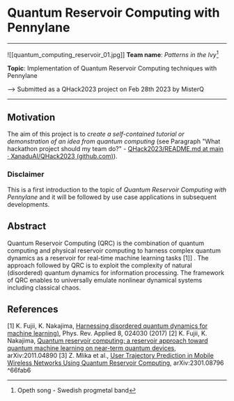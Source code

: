 # Quantum Reservoir Computing with Pennylane
---

![[quantum_computing_reservoir_01.jpg]]
**Team name**: *Patterns in the Ivy*[^1]

**Topic**: Implementation of Quantum Reservoir Computing techniques with Pennylane

--> Submitted as a QHack2023 project on Feb 28th 2023 by MisterQ

[^1]: Opeth song - Swedish progmetal band 

---

## Motivation

The aim of this project is to *create a self-contained tutorial or demonstration of an idea from quantum computing* (see Paragraph "What hackathon project should my team do?" - [QHack2023/README.md at main · XanaduAI/QHack2023 (github.com)](https://github.com/XanaduAI/QHack2023/blob/main/README.md)).

### Disclaimer

This is a first introduction to the topic of *Quantum Reservoir Computing with Pennylane* and it will be followed by use case applications in subsequent developments.

## Abstract

Quantum Reservoir Computing (QRC) is the combination of quantum computing and physical reservoir computing to harness complex quantum dynamics as a reservoir for real-time machine learning tasks [1]]  . The approach followed by QRC is to exploit the complexity of natural (disordered) quantum dynamics for information processing. The framework of QRC enables to universally emulate nonlinear dynamical systems including classical chaos.


## References

[1]  K. Fujii, K. Nakajima, [Harnessing disordered quantum dynamics for machine learning)](https://arxiv.org/abs/1602.08159v2), Phys. Rev. Applied 8, 024030 (2017)
[2]  K. Fujii, K. Nakajima, [Quantum reservoir computing: a reservoir approach toward quantum machine learning on near-term quantum devices](https://arxiv.org/abs/2011.04890), arXiv:2011.04890
[3] Z. Mlika et al., [User Trajectory Prediction in Mobile Wireless Networks Using Quantum Reservoir Computing](https://arxiv.org/abs/2301.08796), arXiv:2301.08796 ^66fab6


